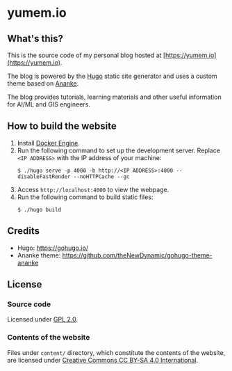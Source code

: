 # yumem.io

## What's this?

This is the source code of my personal blog hosted at [https://yumem.io](https://yumem.io).

The blog is powered by the [Hugo](https://gohugo.io/) static site generator and uses a custom theme based on [Ananke](https://github.com/theNewDynamic/gohugo-theme-ananke).

The blog provides tutorials, learning materials and other useful information for AI/ML and GIS engineers.

## How to build the website

1. Install [Docker Engine](https://docs.docker.com/engine/install/).
1. Run the following command to set up the development server. Replace `<IP ADDRESS>` with the IP address of your machine:
    ```console
    $ ./hugo serve -p 4000 -b http://<IP ADDRESS>:4000 --disableFastRender --noHTTPCache --gc
    ```
1. Access `http://localhost:4000` to view the webpage.
1. Run the following command to build static files:
    ```console
    $ ./hugo build
    ```

## Credits

* Hugo: https://gohugo.io/
* Ananke theme: https://github.com/theNewDynamic/gohugo-theme-ananke

## License

### Source code

Licensed under [GPL 2.0](./LICENSE_GPL.md).

### Contents of the website

Files under `content/` directory, which constitute the contents of the website, are licensed under [Creative Commons CC BY-SA 4.0 International](https://creativecommons.org/licenses/by-sa/4.0/).

